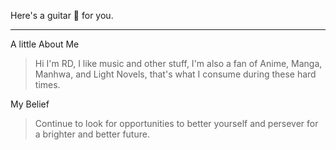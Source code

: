 Here's  a guitar :guitar: for you.
***
A little About Me

> Hi I'm RD, I like music and other stuff, I'm also a fan of Anime, Manga, Manhwa, and Light Novels, that's what I consume during these hard times.

My Belief

> Continue to look for opportunities to better yourself and persever for a brighter and better future.
